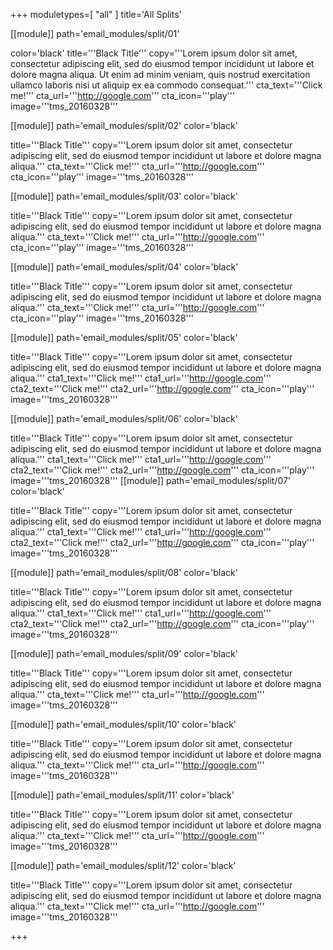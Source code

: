 +++
moduletypes=[ "all" ]
title='All Splits'

[[module]]
path='email_modules/split/01'

color='black'
title='''Black Title'''
copy='''Lorem ipsum dolor sit amet, consectetur adipiscing elit, sed do eiusmod tempor incididunt ut labore et dolore magna aliqua. Ut enim ad minim veniam, quis nostrud exercitation ullamco laboris nisi ut aliquip ex ea commodo consequat.'''
cta_text='''Click me!'''
cta_url='''http://google.com'''
cta_icon='''play'''
image='''tms_20160328'''

[[module]]
path='email_modules/split/02'
color='black'

title='''Black Title'''
copy='''Lorem ipsum dolor sit amet, consectetur adipiscing elit, sed do eiusmod tempor incididunt ut labore et dolore magna aliqua.'''
cta_text='''Click me!'''
cta_url='''http://google.com'''
cta_icon='''play'''
image='''tms_20160328'''

[[module]]
path='email_modules/split/03'
color='black'

title='''Black Title'''
copy='''Lorem ipsum dolor sit amet, consectetur adipiscing elit, sed do eiusmod tempor incididunt ut labore et dolore magna aliqua.'''
cta_text='''Click me!'''
cta_url='''http://google.com'''
cta_icon='''play'''
image='''tms_20160328'''

[[module]]
path='email_modules/split/04'
color='black'

title='''Black Title'''
copy='''Lorem ipsum dolor sit amet, consectetur adipiscing elit, sed do eiusmod tempor incididunt ut labore et dolore magna aliqua.'''
cta_text='''Click me!'''
cta_url='''http://google.com'''
cta_icon='''play'''
image='''tms_20160328'''

[[module]]
path='email_modules/split/05'
color='black'

title='''Black Title'''
copy='''Lorem ipsum dolor sit amet, consectetur adipiscing elit, sed do eiusmod tempor incididunt ut labore et dolore magna aliqua.'''
cta1_text='''Click me!'''
cta1_url='''http://google.com'''
cta2_text='''Click me!'''
cta2_url='''http://google.com'''
cta_icon='''play'''
image='''tms_20160328'''

[[module]]
path='email_modules/split/06'
color='black'

title='''Black Title'''
copy='''Lorem ipsum dolor sit amet, consectetur adipiscing elit, sed do eiusmod tempor incididunt ut labore et dolore magna aliqua.'''
cta1_text='''Click me!'''
cta1_url='''http://google.com'''
cta2_text='''Click me!'''
cta2_url='''http://google.com'''
cta_icon='''play'''
image='''tms_20160328'''
[[module]]
path='email_modules/split/07'
color='black'

title='''Black Title'''
copy='''Lorem ipsum dolor sit amet, consectetur adipiscing elit, sed do eiusmod tempor incididunt ut labore et dolore magna aliqua.'''
cta1_text='''Click me!'''
cta1_url='''http://google.com'''
cta2_text='''Click me!'''
cta2_url='''http://google.com'''
cta_icon='''play'''
image='''tms_20160328'''

[[module]]
path='email_modules/split/08'
color='black'

title='''Black Title'''
copy='''Lorem ipsum dolor sit amet, consectetur adipiscing elit, sed do eiusmod tempor incididunt ut labore et dolore magna aliqua.'''
cta1_text='''Click me!'''
cta1_url='''http://google.com'''
cta2_text='''Click me!'''
cta2_url='''http://google.com'''
cta_icon='''play'''
image='''tms_20160328'''

[[module]]
path='email_modules/split/09'
color='black'

title='''Black Title'''
copy='''Lorem ipsum dolor sit amet, consectetur adipiscing elit, sed do eiusmod tempor incididunt ut labore et dolore magna aliqua.'''
cta_text='''Click me!'''
cta_url='''http://google.com'''
image='''tms_20160328'''

[[module]]
path='email_modules/split/10'
color='black'

title='''Black Title'''
copy='''Lorem ipsum dolor sit amet, consectetur adipiscing elit, sed do eiusmod tempor incididunt ut labore et dolore magna aliqua.'''
cta_text='''Click me!'''
cta_url='''http://google.com'''
image='''tms_20160328'''

[[module]]
path='email_modules/split/11'
color='black'

title='''Black Title'''
copy='''Lorem ipsum dolor sit amet, consectetur adipiscing elit, sed do eiusmod tempor incididunt ut labore et dolore magna aliqua.'''
cta_text='''Click me!'''
cta_url='''http://google.com'''
image='''tms_20160328'''

[[module]]
path='email_modules/split/12'
color='black'

title='''Black Title'''
copy='''Lorem ipsum dolor sit amet, consectetur adipiscing elit, sed do eiusmod tempor incididunt ut labore et dolore magna aliqua.'''
cta_text='''Click me!'''
cta_url='''http://google.com'''
image='''tms_20160328'''

+++